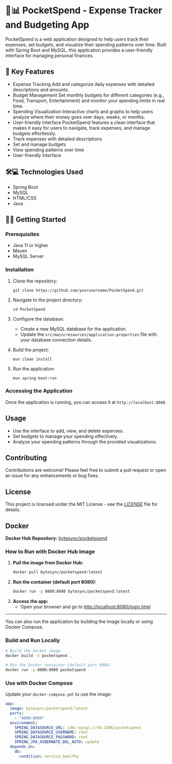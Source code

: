 # 💼📊 PocketSpend - Expense Tracker and Budgeting App

PocketSpend is a web application designed to help users track their expenses, set budgets, and visualize their spending patterns over time. Built with Spring Boot and MySQL, this application provides a user-friendly interface for managing personal finances.

## 🌟 Key Features

- Expense Tracking
Add and categorize daily expenses with detailed descriptions and amounts.
- Budget Management
Set monthly budgets for different categories (e.g., Food, Transport, Entertainment) and monitor your spending limits in real time.
- Spending Visualization
Interactive charts and graphs to help users analyze where their money goes over days, weeks, or months.
- User-friendly interface
PocketSpend features a clean interface that makes it easy for users to navigate, track expenses, and manage budgets effortlessly.
- Track expenses with detailed descriptions
- Set and manage budgets
- View spending patterns over time
- User-friendly interface

## 🛠️💻 Technologies Used

- Spring Boot
- MySQL
- HTML/CSS
- Java

## 🚀🔧 Getting Started

### Prerequisites

- Java 11 or higher
- Maven
- MySQL Server

### Installation

1. Clone the repository:
   ```
   git clone https://github.com/yourusername/PocketSpend.git
   ```

2. Navigate to the project directory:
   ```
   cd PocketSpend
   ```

3. Configure the database:
   - Create a new MySQL database for the application.
   - Update the `src/main/resources/application.properties` file with your database connection details.

4. Build the project:
   ```
   mvn clean install
   ```

5. Run the application:
   ```
   mvn spring-boot:run
   ```

### Accessing the Application

Once the application is running, you can access it at `http://localhost:8080`.

## Usage

- Use the interface to add, view, and delete expenses.
- Set budgets to manage your spending effectively.
- Analyze your spending patterns through the provided visualizations.

## Contributing

Contributions are welcome! Please feel free to submit a pull request or open an issue for any enhancements or bug fixes.

## License

This project is licensed under the MIT License - see the [LICENSE](LICENSE) file for details.

## Docker

**Docker Hub Repository:** [bytesync/pocketspend](https://hub.docker.com/r/bytesync/pocketspend)

### How to Run with Docker Hub Image

1. **Pull the image from Docker Hub:**
   ```sh
   docker pull bytesync/pocketspend:latest
   ```
2. **Run the container (default port 8080):**
   ```sh
   docker run -p 8080:8080 bytesync/pocketspend:latest
   ```
3. **Access the app:**
   - Open your browser and go to [http://localhost:8080/login.html](http://localhost:8080/login.html)

---

You can also run the application by building the image locally or using Docker Compose.

### Build and Run Locally

```sh
# Build the Docker image
docker build -t pocketspend .

# Run the Docker container (default port 8080)
docker run -p 8080:8080 pocketspend
```

### Use with Docker Compose

Update your `docker-compose.yml` to use the image:

```yaml
app:
  image: bytesync/pocketspend:latest
  ports:
    - "8080:8080"
  environment:
    SPRING_DATASOURCE_URL: jdbc:mysql://db:3306/pocketspend
    SPRING_DATASOURCE_USERNAME: root
    SPRING_DATASOURCE_PASSWORD: root
    SPRING_JPA_HIBERNATE_DDL_AUTO: update
  depends_on:
    db:
      condition: service_healthy
```
